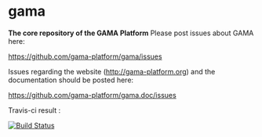 # gama


**The core repository of the GAMA Platform**
Please post issues about GAMA here: 

https://github.com/gama-platform/gama/issues

Issues regarding the website (http://gama-platform.org) and the documentation should be posted here: 

https://github.com/gama-platform/gama.doc/issues




Travis-ci result :

[![Build Status](https://travis-ci.org/gama-platform/gama.svg?branch=master)](https://travis-ci.org/gama-platform/gama)

